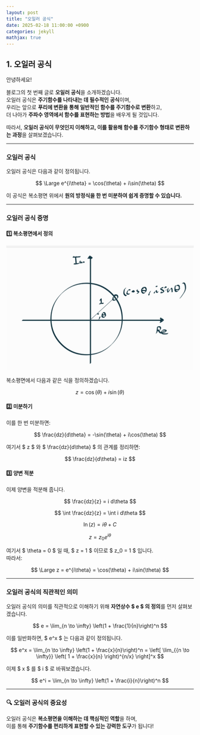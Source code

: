 ```yaml
---
layout: post
title: "오일러 공식"
date: 2025-02-18 11:00:00 +0900
categories: jekyll
mathjax: true
---
```


## 1. 오일러 공식

안녕하세요!  

블로그의 첫 번째 글로 **오일러 공식**을 소개하겠습니다.  
오일러 공식은 **주기함수를 나타내는 데 필수적인 공식**이며,  
우리는 앞으로 **푸리에 변환을 통해 일반적인 함수를 주기함수로 변환**하고,  
더 나아가 **주파수 영역에서 함수를 표현하는 방법**을 배우게 될 것입니다.  

따라서, **오일러 공식이 무엇인지 이해하고, 이를 활용해 함수를 주기함수 형태로 변환하는 과정**을 살펴보겠습니다.  

---

### **오일러 공식**

오일러 공식은 다음과 같이 정의됩니다.

$$ 
\Large e^{i\theta} = \cos(\theta) + i\sin(\theta)
$$

이 공식은 복소평면 위에서 **원의 방정식을 한 번 미분하여 쉽게 증명할 수 있습니다.**  

---

### **오일러 공식 증명**

#### **1️⃣ 복소평면에서 정의**
![복소평면](/assets/images/O1.jpg)

복소평면에서 다음과 같은 식을 정의하겠습니다.

$$
z = \cos(\theta) + i\sin(\theta)
$$

#### **2️⃣ 미분하기**
이를 한 번 미분하면:

$$
\frac{dz}{d\theta} = -\sin(\theta) + i\cos(\theta)
$$

여기서 $ z $ 와 $ \frac{dz}{d\theta} $ 의 관계를 정리하면:

$$
\frac{dz}{d\theta} = iz
$$

#### **3️⃣ 양변 적분**
이제 양변을 적분해 줍니다.

$$
\frac{dz}{z} = i d\theta
$$

$$
\int \frac{dz}{z} = \int i d\theta
$$

$$
\ln(z) = i\theta + C
$$

$$
z = z_0 e^{i\theta}
$$

여기서 $ \theta = 0 $ 일 때, $ z = 1 $ 이므로 $ z_0 = 1 $ 입니다.  
따라서:

$$
\Large z = e^{i\theta} = \cos(\theta) + i\sin(\theta)
$$

---

### **오일러 공식의 직관적인 의미**

오일러 공식의 의미를 직관적으로 이해하기 위해 **자연상수 $ e $ 의 정의**를 먼저 살펴보겠습니다.

$$
e = \lim_{n \to \infty} \left(1 + \frac{1}{n}\right)^n
$$

이를 일반화하면, $ e^x $ 는 다음과 같이 정의됩니다.

$$
e^x = \lim_{n \to \infty} \left(1 + \frac{x}{n}\right)^n = \left[ \lim_{{n \to \infty}} \left( 1 + \frac{x}{n} \right)^{n/x} \right]^x
$$

이제 $ x $ 를 $ i $ 로 바꿔보겠습니다.

$$
e^i = \lim_{n \to \infty} \left(1 + \frac{i}{n}\right)^n
$$

---

### **🔍 오일러 공식의 중요성**
오일러 공식은 **복소평면을 이해하는 데 핵심적인 역할**을 하며,  
이를 통해 **주기함수를 편리하게 표현할 수 있는 강력한 도구**가 됩니다! 

